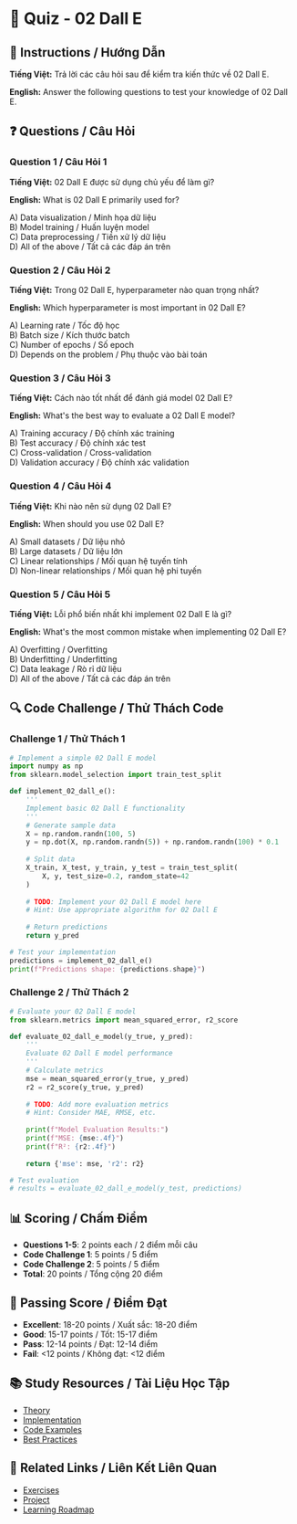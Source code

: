 # 🧠 Quiz - 02 Dall E

## 📝 Instructions / Hướng Dẫn

**Tiếng Việt:** Trả lời các câu hỏi sau để kiểm tra kiến thức về 02 Dall E.

**English:** Answer the following questions to test your knowledge of 02 Dall E.

## ❓ Questions / Câu Hỏi

### Question 1 / Câu Hỏi 1
**Tiếng Việt:** 02 Dall E được sử dụng chủ yếu để làm gì?

**English:** What is 02 Dall E primarily used for?

A) Data visualization / Minh họa dữ liệu  
B) Model training / Huấn luyện model  
C) Data preprocessing / Tiền xử lý dữ liệu  
D) All of the above / Tất cả các đáp án trên

### Question 2 / Câu Hỏi 2
**Tiếng Việt:** Trong 02 Dall E, hyperparameter nào quan trọng nhất?

**English:** Which hyperparameter is most important in 02 Dall E?

A) Learning rate / Tốc độ học  
B) Batch size / Kích thước batch  
C) Number of epochs / Số epoch  
D) Depends on the problem / Phụ thuộc vào bài toán

### Question 3 / Câu Hỏi 3
**Tiếng Việt:** Cách nào tốt nhất để đánh giá model 02 Dall E?

**English:** What's the best way to evaluate a 02 Dall E model?

A) Training accuracy / Độ chính xác training  
B) Test accuracy / Độ chính xác test  
C) Cross-validation / Cross-validation  
D) Validation accuracy / Độ chính xác validation

### Question 4 / Câu Hỏi 4
**Tiếng Việt:** Khi nào nên sử dụng 02 Dall E?

**English:** When should you use 02 Dall E?

A) Small datasets / Dữ liệu nhỏ  
B) Large datasets / Dữ liệu lớn  
C) Linear relationships / Mối quan hệ tuyến tính  
D) Non-linear relationships / Mối quan hệ phi tuyến

### Question 5 / Câu Hỏi 5
**Tiếng Việt:** Lỗi phổ biến nhất khi implement 02 Dall E là gì?

**English:** What's the most common mistake when implementing 02 Dall E?

A) Overfitting / Overfitting  
B) Underfitting / Underfitting  
C) Data leakage / Rò rỉ dữ liệu  
D) All of the above / Tất cả các đáp án trên

## 🔍 Code Challenge / Thử Thách Code

### Challenge 1 / Thử Thách 1
```python
# Implement a simple 02 Dall E model
import numpy as np
from sklearn.model_selection import train_test_split

def implement_02_dall_e():
    '''
    Implement basic 02 Dall E functionality
    '''
    # Generate sample data
    X = np.random.randn(100, 5)
    y = np.dot(X, np.random.randn(5)) + np.random.randn(100) * 0.1
    
    # Split data
    X_train, X_test, y_train, y_test = train_test_split(
        X, y, test_size=0.2, random_state=42
    )
    
    # TODO: Implement your 02 Dall E model here
    # Hint: Use appropriate algorithm for 02 Dall E
    
    # Return predictions
    return y_pred

# Test your implementation
predictions = implement_02_dall_e()
print(f"Predictions shape: {predictions.shape}")
```

### Challenge 2 / Thử Thách 2
```python
# Evaluate your 02 Dall E model
from sklearn.metrics import mean_squared_error, r2_score

def evaluate_02_dall_e_model(y_true, y_pred):
    '''
    Evaluate 02 Dall E model performance
    '''
    # Calculate metrics
    mse = mean_squared_error(y_true, y_pred)
    r2 = r2_score(y_true, y_pred)
    
    # TODO: Add more evaluation metrics
    # Hint: Consider MAE, RMSE, etc.
    
    print(f"Model Evaluation Results:")
    print(f"MSE: {mse:.4f}")
    print(f"R²: {r2:.4f}")
    
    return {'mse': mse, 'r2': r2}

# Test evaluation
# results = evaluate_02_dall_e_model(y_test, predictions)
```

## 📊 Scoring / Chấm Điểm

- **Questions 1-5**: 2 points each / 2 điểm mỗi câu
- **Code Challenge 1**: 5 points / 5 điểm
- **Code Challenge 2**: 5 points / 5 điểm
- **Total**: 20 points / Tổng cộng 20 điểm

## 🎯 Passing Score / Điểm Đạt

- **Excellent**: 18-20 points / Xuất sắc: 18-20 điểm
- **Good**: 15-17 points / Tốt: 15-17 điểm  
- **Pass**: 12-14 points / Đạt: 12-14 điểm
- **Fail**: <12 points / Không đạt: <12 điểm

## 📚 Study Resources / Tài Liệu Học Tập

- [Theory](./THEORY_02_dall_e.md)
- [Implementation](./IMPLEMENTATION_02_dall_e.md)
- [Code Examples](./CODE_EXAMPLES_02_dall_e.md)
- [Best Practices](./BEST_PRACTICES_02_dall_e.md)

## 🔗 Related Links / Liên Kết Liên Quan

- [Exercises](./EXERCISES_02_dall_e.md)
- [Project](./PROJECT_02_dall_e.md)
- [Learning Roadmap](./LEARNING_ROADMAP_02_dall_e.md)
